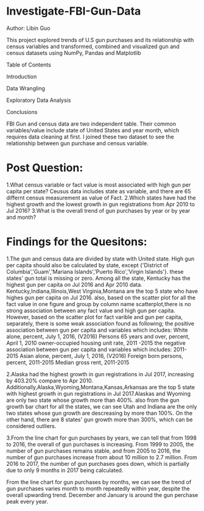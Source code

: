 # Investigate-FBI-Gun-Data

Author: Libin Guo

This project explored trends of U.S gun purchases and its relationship with census variables and transformed, combined and visualized gun and census datasets using NumPy, Pandas and Matplotlib

Table of Contents

Introduction

Data Wrangling

Exploratory Data Analysis

Conclusions





FBI Gun and census data are two independent table. Their common variables/value include state of United States and year month, which requires data cleaning at first. I joined these two dataset to see the relationship between gun purchase and census variable.

# Post Question:
  1.What census variable or fact value is most associated with high gun per capita per state? Ceusus data includes state as variable, and there are 65 differnt census measurement as value of Fact. 
  2.Which states have had the highest growth and the lowest growth in gun registrations from Apr 2010 to Jul 2016? 
  3.What is the overall trend of gun purchases by year or by year and month?
 
# Findings for the Quesitons:
 
 1.The gun and census data are divided by state with United state. High gun per capita should also be calculated by state, except {'District of Columbia','Guam','Mariana Islands','Puerto Rico','Virgin Islands'}. these states' gun total is missing or zero. Among all the state, Kentucky has the highest gun per capita on Jul 2016 and Apr 2010 data. Kentucky,Indiana,Illinois,West Virginia,Montana are the top 5 state who have highes gun per capita on Jul 2016.
 also, based on the scatter plot for all the fact value in one figure and group by column name scatterplot,there is no strong association between any fact value and high gun per capita.
 However, based on the scatter plot for fact varible and gun per capita, separately, there is some weak association found as following; the positive association between gun per capita and variables which includes: White alone, percent, July 1, 2016, (V2016) Persons 65 years and over, percent, April 1, 2010 owner-occupied housing unit rate, 2011 -2015
 the negative association between gun per capita and variables which includes:  2011-2015 Asian alone, percent, July 1, 2016, (V2016) Foreign born persons, percent, 2011-2015 Median gross rent, 2011-2015

 2.Alaska had the highest growth in gun registrations in Jul 2017, increasing by 403.20% compare to Apr 2010.
 Additionally,Alaska,Wyoming,Montana,Kansas,Arkansas are the top 5 state with highest growth in gun registrations in Jul 2017.Alaskas and Wyoming are only two state whose growth more than 400%. also from the gun growth bar chart for all the states, we can see Utah and Indiana are the only two states whose gun growth are descreasing by more than 100%. On the other hand, there are 8 states' gun growth more than 300%, which can be considered outliers.

 3.From the line chart for gun purchases by years, we can tell that 
 from 1998 to 2016, the  overall of gun purchases is increasing. 
 From 1999 to 2005, the number of gun purchases remains stable, and from 2005 to 2016, the number of gun purchases increase from about 10 million to 2.7 million. From 2016 to 2017, the  number of gun purchases goes down, which is partially due to only 9 months in 2017 being calculated. 

From the line chart for gun purchases by months, we can see the trend of gun purchases varies month to month repeatedly within year, despite the overall upwarding trend. December and January is around the gun perchase peak every year.

